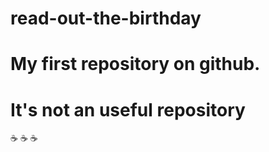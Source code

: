 # read-out-the-birthday
# My first repository on github.
# It's not an useful repository

:coffee: :coffee: :coffee:
